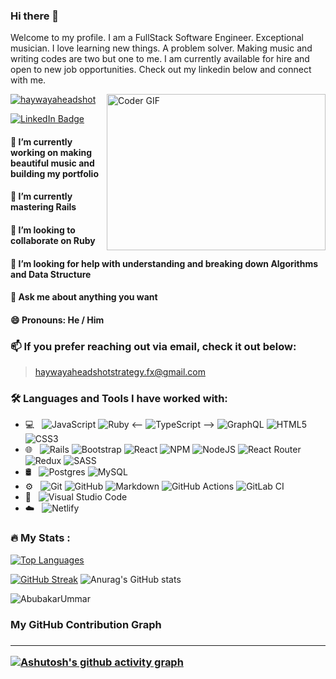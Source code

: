 ### Hi there 👋

Welcome to my profile. I am a FullStack Software Engineer. Exceptional musician. I love learning new things. A problem solver. Making music and writing codes are two but one to me.  I am currently available for hire and open to new job opportunities. Check out my linkedin below and connect with me.


<p align="left"> <a href="https://github.com/ryo-ma/github-profile-trophy"><img src="https://github-profile-trophy.vercel.app/?username=Haywayaheadshot&theme=chalk&column=4" alt="haywayaheadshot" /></a> <img align="right" alt="Coder GIF" height=250 width=350 src="https://cdn.dribbble.com/users/730703/screenshots/6581243/avento.gif" />  </p>

<div>
  <a href="https://www.linkedin.com/in/abubakar-ummar/">
    <img src="https://img.shields.io/badge/LinkedIn-blue?style=for-the-badge&logo=linkedin&logoColor=white" alt="LinkedIn Badge"/>
  </a>
</div>

#### 🔭 I’m currently working on making beautiful music and building my portfolio
#### 🌱 I’m currently mastering Rails
#### 👯 I’m looking to collaborate on Ruby
#### 🤔 I’m looking for help with understanding and breaking down Algorithms and Data Structure
#### 💬 Ask me about anything you want
#### 😄 Pronouns: He / Him

### 📫 If you prefer reaching out via email, check it out below: 
> [haywayaheadshotstrategy.fx@gmail.com](https://www.gmail.com)

### :hammer_and_wrench: Languages and Tools I have worked with: 

- 💻 &nbsp;
  ![JavaScript](https://img.shields.io/badge/javascript-%23323330.svg?style=for-the-badge&logo=javascript&logoColor=%23F7DF1E)
  ![Ruby](https://img.shields.io/badge/ruby-%23CC342D.svg?style=for-the-badge&logo=ruby&logoColor=white)
  <-- ![TypeScript](https://img.shields.io/badge/typescript-%23007ACC.svg?style=for-the-badge&logo=typescript&logoColor=white) -->
  ![GraphQL](https://img.shields.io/badge/-GraphQL-E10098?style=for-the-badge&logo=graphql&logoColor=white)
  ![HTML5](https://img.shields.io/badge/-HTML5-333333?style=flat&logo=HTML5)
  ![CSS3](https://img.shields.io/badge/css3-%231572B6.svg?style=for-the-badge&logo=css3&logoColor=white)
- 🌐 &nbsp;
  ![Rails](https://img.shields.io/badge/rails-%23CC0000.svg?style=for-the-badge&logo=ruby-on-rails&logoColor=white)
  ![Bootstrap](https://img.shields.io/badge/-Bootstrap-333333?style=flat&logo=bootstrap&logoColor=563D7C)
  ![React](https://img.shields.io/badge/react-%2320232a.svg?style=for-the-badge&logo=react&logoColor=%2361DAFB)
  ![NPM](https://img.shields.io/badge/NPM-%23000000.svg?style=for-the-badge&logo=npm&logoColor=white)
  ![NodeJS](https://img.shields.io/badge/node.js-6DA55F?style=for-the-badge&logo=node.js&logoColor=white)
  ![React Router](https://img.shields.io/badge/React_Router-CA4245?style=for-the-badge&logo=react-router&logoColor=white)
  ![Redux](https://img.shields.io/badge/redux-%23593d88.svg?style=for-the-badge&logo=redux&logoColor=white)
  ![SASS](https://img.shields.io/badge/SASS-hotpink.svg?style=for-the-badge&logo=SASS&logoColor=white)
- 🛢 &nbsp;
  ![Postgres](https://img.shields.io/badge/postgres-%23316192.svg?style=for-the-badge&logo=postgresql&logoColor=white)
  ![MySQL](https://img.shields.io/badge/-MySQL-333333?style=flat&logo=mysql)
- ⚙️ &nbsp;
  ![Git](https://img.shields.io/badge/-Git-333333?style=flat&logo=git)
  ![GitHub](https://img.shields.io/badge/-GitHub-333333?style=flat&logo=github)
  ![Markdown](https://img.shields.io/badge/-Markdown-333333?style=flat&logo=markdown)
  ![GitHub Actions](https://img.shields.io/badge/github%20actions-%232671E5.svg?style=for-the-badge&logo=githubactions&logoColor=white)
  ![GitLab CI](https://img.shields.io/badge/gitlab%20ci-%23181717.svg?style=for-the-badge&logo=gitlab&logoColor=white)
- 🔧 &nbsp;
  ![Visual Studio Code](https://img.shields.io/badge/-Visual%20Studio%20Code-333333?style=flat&logo=visual-studio-code&logoColor=007ACC)
- ☁️ &nbsp;
  ![Netlify](https://img.shields.io/badge/netlify-%23000000.svg?style=for-the-badge&logo=netlify&logoColor=#00C7B7)


### :fire: My Stats :
[![Top Languages](https://github-readme-stats.vercel.app/api/top-langs/?username=Haywayaheadshot&layout=compact&langs_count=8&bg_color=0,52fa5a21,4dfcff21,c64dff21&theme=tokyonight)](https://github.com/Haywayaheadshot/github-readme-stats)

[![GitHub Streak](http://github-readme-streak-stats.herokuapp.com?user=Haywayaheadshot&show_icons=true&layout=compact&langs_count=8&bg_color=0,52fa5a21,4dfcff21,c64dff21&theme=tokyonight)](https://git.io/streak-stats)
![Anurag's GitHub stats](https://github-readme-stats.vercel.app/api?username=Haywayaheadshot&show_icons=true&layout=compact&langs_count=8&bg_color=0,52fa5a21,4dfcff21,c64dff21&theme=tokyonight)


<p align="left"> <img src="https://komarev.com/ghpvc/?username=Haywayaheadshot&label=Profile%20views&color=blueviolet&style=flat" alt="AbubakarUmmar" /> </p>


<h3>My GitHub Contribution Graph<h3><hr>
  
 
 [![Ashutosh's github activity graph](https://github-readme-activity-graph.cyclic.app/graph?username=Haywayaheadshot&theme=github-compact)](https://github.com/ashutosh00710/github-readme-activity-graph)




